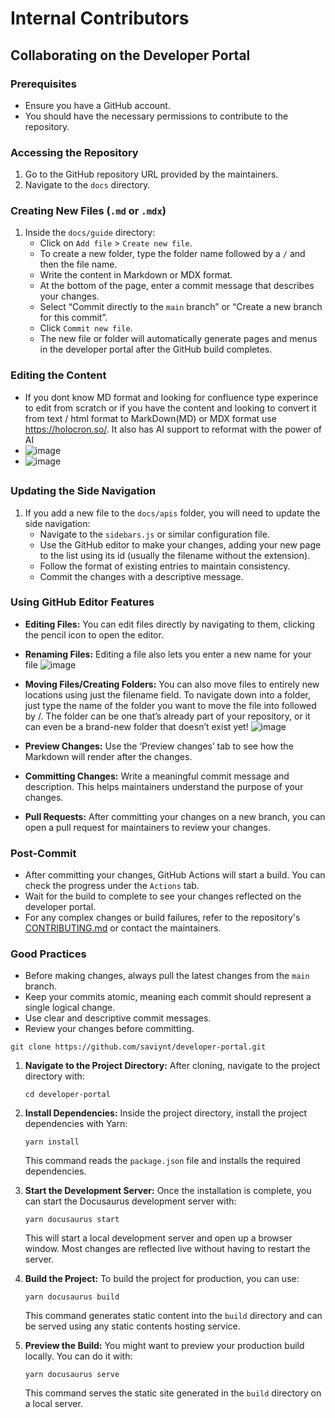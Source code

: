 # Internal Contributors



## **Collaborating on the Developer Portal**

### **Prerequisites**

- Ensure you have a GitHub account.
- You should have the necessary permissions to contribute to the repository.

### **Accessing the Repository**

1. Go to the GitHub repository URL provided by the maintainers.
2. Navigate to the `docs` directory.

### **Creating New Files (**`.md` or `.mdx`)

1. Inside the `docs/guide` directory:
   - Click on `Add file` &gt; `Create new file`.
   - To create a new folder, type the folder name followed by a `/` and then the file name.
   - Write the content in Markdown or MDX format.
   - At the bottom of the page, enter a commit message that describes your changes.
   - Select “Commit directly to the `main` branch” or “Create a new branch for this commit”.
   - Click `Commit new file`.
   - The new file or folder will automatically generate pages and menus in the developer portal after the GitHub build completes.

### Editing the Content
   - If you dont know MD format and looking for confluence type experince to edit from scratch or if you have the content and looking to convert it from text / html format to MarkDown(MD) or MDX format use https://holocron.so/. It also has AI support to reformat with the power of AI
   - ![image](https://github.com/saviynt/developer-portal/assets/8769736/3c9d34e7-9f6e-43d0-a52b-f1b117d542ba)
   - ![image](https://github.com/saviynt/developer-portal/assets/8769736/fb63fe08-8e66-47ac-a936-89ec083b30aa)



##

### **Updating the Side Navigation**

1. If you add a new file to the `docs/apis` folder, you will need to update the side navigation:
   - Navigate to the `sidebars.js` or similar configuration file.
   - Use the GitHub editor to make your changes, adding your new page to the list using its id (usually the filename without the extension).
   - Follow the format of existing entries to maintain consistency.
   - Commit the changes with a descriptive message.

### **Using GitHub Editor Features**

- **Editing Files:** You can edit files directly by navigating to them, clicking the pencil icon to open the editor.
- **Renaming Files:**  Editing a file also lets you enter a new name for your file ![image](https://github.com/saviynt/developer-portal/assets/8769736/e59703ee-bdd3-4bb2-a46b-dbec562220db)
- **Moving Files/Creating Folders:** You can also move files to entirely new locations using just the filename field.
To navigate down into a folder, just type the name of the folder you want to move the
file into followed by /. The folder can be one that’s already part of your repository,
or it can even be a brand-new folder that doesn’t exist yet! ![image](https://github.com/saviynt/developer-portal/assets/8769736/cdef2f77-817d-4d89-8a8a-3ba127eef6df)

- **Preview Changes:** Use the ‘Preview changes’ tab to see how the Markdown will render after the changes.
- **Committing Changes:** Write a meaningful commit message and description. This helps maintainers understand the purpose of your changes.
- **Pull Requests:** After committing your changes on a new branch, you can open a pull request for maintainers to review your changes.



### **Post-Commit**

- After committing your changes, GitHub Actions will start a build. You can check the progress under the `Actions` tab.
- Wait for the build to complete to see your changes reflected on the developer portal.
- For any complex changes or build failures, refer to the repository's [CONTRIBUTING.md](http://CONTRIBUTING.md) or contact the maintainers.

### **Good Practices**

- Before making changes, always pull the latest changes from the `main` branch.
- Keep your commits atomic, meaning each commit should represent a single logical change.
- Use clear and descriptive commit messages.
- Review your changes before committing.


```
git clone https://github.com/saviynt/developer-portal.git
```


1. **Navigate to the Project Directory:** After cloning, navigate to the project directory with:

   ```
   cd developer-portal
   ```


2. **Install Dependencies:** Inside the project directory, install the project dependencies with Yarn:

   ```
   yarn install
   ```

   This command reads the `package.json` file and installs the required dependencies.

3. **Start the Development Server:** Once the installation is complete, you can start the Docusaurus development server with:

   ```
   yarn docusaurus start
   ```

   This will start a local development server and open up a browser window. Most changes are reflected live without having to restart the server.

4. **Build the Project:** To build the project for production, you can use:

   ```
   yarn docusaurus build
   ```


   This command generates static content into the `build` directory and can be served using any static contents hosting service.

5. **Preview the Build:** You might want to preview your production build locally. You can do it with:

   ```
   yarn docusaurus serve
   ```

   This command serves the static site generated in the `build` directory on a local server.

